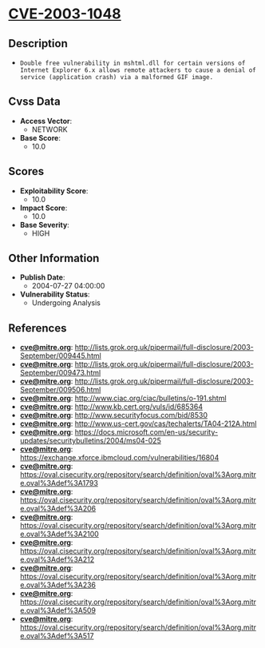
# [CVE-2003-1048](http://lists.grok.org.uk/pipermail/full-disclosure/2003-September/009445.html)

## Description

- `Double free vulnerability in mshtml.dll for certain versions of Internet Explorer 6.x allows remote attackers to cause a denial of service (application crash) via a malformed GIF image.`

## Cvss Data

- **Access Vector**:
  - NETWORK
- **Base Score**:
  - 10.0

## Scores

- **Exploitability Score**:
  - 10.0
- **Impact Score**:
  - 10.0
- **Base Severity**:
  - HIGH

## Other Information

- **Publish Date**:
  - 2004-07-27 04:00:00
- **Vulnerability Status**:
  - Undergoing Analysis

## References

- **cve@mitre.org**: http://lists.grok.org.uk/pipermail/full-disclosure/2003-September/009445.html
- **cve@mitre.org**: http://lists.grok.org.uk/pipermail/full-disclosure/2003-September/009473.html
- **cve@mitre.org**: http://lists.grok.org.uk/pipermail/full-disclosure/2003-September/009506.html
- **cve@mitre.org**: http://www.ciac.org/ciac/bulletins/o-191.shtml
- **cve@mitre.org**: http://www.kb.cert.org/vuls/id/685364
- **cve@mitre.org**: http://www.securityfocus.com/bid/8530
- **cve@mitre.org**: http://www.us-cert.gov/cas/techalerts/TA04-212A.html
- **cve@mitre.org**: https://docs.microsoft.com/en-us/security-updates/securitybulletins/2004/ms04-025
- **cve@mitre.org**: https://exchange.xforce.ibmcloud.com/vulnerabilities/16804
- **cve@mitre.org**: https://oval.cisecurity.org/repository/search/definition/oval%3Aorg.mitre.oval%3Adef%3A1793
- **cve@mitre.org**: https://oval.cisecurity.org/repository/search/definition/oval%3Aorg.mitre.oval%3Adef%3A206
- **cve@mitre.org**: https://oval.cisecurity.org/repository/search/definition/oval%3Aorg.mitre.oval%3Adef%3A2100
- **cve@mitre.org**: https://oval.cisecurity.org/repository/search/definition/oval%3Aorg.mitre.oval%3Adef%3A212
- **cve@mitre.org**: https://oval.cisecurity.org/repository/search/definition/oval%3Aorg.mitre.oval%3Adef%3A236
- **cve@mitre.org**: https://oval.cisecurity.org/repository/search/definition/oval%3Aorg.mitre.oval%3Adef%3A509
- **cve@mitre.org**: https://oval.cisecurity.org/repository/search/definition/oval%3Aorg.mitre.oval%3Adef%3A517

